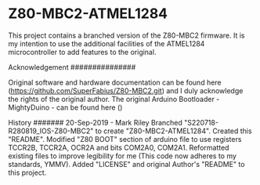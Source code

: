 # Z80-MBC2-ATMEL1284
This project contains a branched version of the Z80-MBC2 firmware.
It is my intention to use the additional facilities of the ATMEL1284 microcontroller to add features to the original.

Acknowledgement
###############

Original software and hardware documentation can be found here (https://github.com/SuperFabius/Z80-MBC2.git) 
and I duly acknowledge the rights of the original author.  The original Arduino Bootloader - MightyDuino - 
can be found here ()

History
#######
20-Sep-2019 - Mark Riley
	Branched "S220718-R280819_IOS-Z80-MBC2" to create "Z80-MBC2-ATMEL1284".
	Created this "README".
	Modified "Z80 BOOT" section of arduino file to use registers TCCR2B, TCCR2A, OCR2A and bits COM2A0, COM2A1.
	Reformatted existing files to improve legibility for me (This code now adheres to my standards, YMMV).
	Added "LICENSE" and original Author's "README" to this project.
